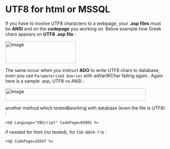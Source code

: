# UTF8 for html or MSSQL

If you have to involve UTF8 characters to a webpage, your **.asp files** must be **ANSI** and on the **codepage** you working on. Below example how Greek chars appears on  **UTF8 .asp file** :  

<img width="221" height="69" alt="Image" src="https://github.com/user-attachments/assets/31f542e7-2680-4b3d-bae7-b17718176f32" />

The same occur when you instruct **ADO** to write UTF8 chars to database, even you use `Parameterized Queries` with adVarWChar failing again.. Again here is a sample .asp, UTF8 vs ANSI :  

<img width="442" height="40" alt="Image" src="https://github.com/user-attachments/assets/56a75f99-92a8-4252-ae4a-5951ae5baca2" />

another method which tested&working with database (even the file is UTF8) :  
```
<%@ Language="VBScript" CodePage=65001 %>
```

if needed for html (no tested), for `ISO-8859-7` is :  
```
<%@ CodePage=28597 %>
```